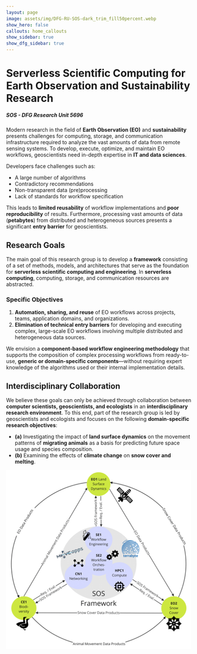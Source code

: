 ```yaml
---
layout: page
image: assets/img/DFG-RU-SOS-dark_trim_fill50percent.webp
show_hero: false
callouts: home_callouts
show_sidebar: true
show_dfg_sidebar: true
---
```

# Serverless Scientific Computing for Earth Observation and Sustainability Research 
##### SOS - DFG Research Unit 5696
Modern research in the field of **Earth Observation (EO)** and **sustainability** presents challenges for computing, storage, and communication infrastructure required to analyze the vast amounts of data from remote sensing systems. To develop, execute, optimize, and maintain EO workflows, geoscientists need in-depth expertise in **IT and data sciences**.  

Developers face challenges such as:  
- A large number of algorithms  
- Contradictory recommendations  
- Non-transparent data (pre)processing  
- Lack of standards for workflow specification  

This leads to **limited reusability** of workflow implementations and **poor reproducibility** of results. Furthermore, processing vast amounts of data (**petabytes**) from distributed and heterogeneous sources presents a significant **entry barrier** for geoscientists.  

## Research Goals  

The main goal of this research group is to develop a **framework** consisting of a set of methods, models, and architectures that serve as the foundation for **serverless scientific computing and engineering**. In **serverless computing**, computing, storage, and communication resources are abstracted.
### Specific Objectives  

1. **Automation, sharing, and reuse** of EO workflows across projects, teams, application domains, and organizations.  
2. **Elimination of technical entry barriers** for developing and executing complex, large-scale EO workflows involving multiple distributed and heterogeneous data sources.  

We envision a **component-based workflow engineering methodology** that supports the composition of complex processing workflows from ready-to-use, **generic or domain-specific components**—without requiring expert knowledge of the algorithms used or their internal implementation details.  

## Interdisciplinary Collaboration  

We believe these goals can only be achieved through collaboration between **computer scientists, geoscientists, and ecologists** in an **interdisciplinary research environment**. To this end, part of the research group is led by geoscientists and ecologists and focuses on the following **domain-specific research objectives**:  

- **(a)** Investigating the impact of **land surface dynamics** on the movement patterns of **migrating animals** as a basis for predicting future space usage and species composition.  
- **(b)** Examining the effects of **climate change** on **snow cover and melting**.  
<div style = "text-align: center;">
<img src="img/sos/sos-illustration.png" width="600"/>
</div>

[//]: # (## Expected Impact  )

[//]: # ()
[//]: # (Overall, we anticipate a **significant impact** on the state of research in **scientific computing for Earth observation and sustainability studies**. This will:  )

[//]: # (- Greatly enhance **productivity** in these domains.  )

[//]: # (- Enable **novel interdisciplinary research opportunities** beyond remote sensing and ecology.  )


